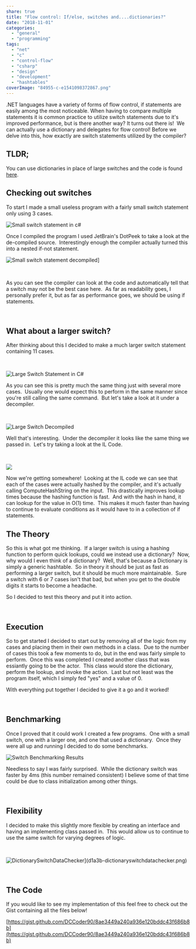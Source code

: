```yaml
---
share: true
title: "Flow control: If/else, switches and....dictionaries?"
date: "2018-11-01"
categories: 
  - "general"
  - "programming"
tags: 
  - "net"
  - "c"
  - "control-flow"
  - "csharp"
  - "design"
  - "development"
  - "hashtables"
coverImage: "84955-c-e1541098372867.png"
---
```


.NET languages have a variety of forms of flow control, if statements are easily among the most noticeable. When having to compare multiple statements it is common practice to utilize switch statements due to it's improved performance, but is there another way? It turns out there is!  We can actually use a dictionary and delegates for flow control! Before we delve into this, how exactly are switch statements utilized by the compiler?

## TLDR;

You can use dictionaries in place of large switches and the code is found [here](https://gist.github.com/DCCoder90/8ae3449a240a936e120bddc43f686b8b).

## Checking out switches

To start I made a small useless program with a fairly small switch statement only using 3 cases.

![Small switch statement in c#](60968-smallswitch.png)

Once I compiled the program I used JetBrain's DotPeek to take a look at the de-compiled source.  Interestingly enough the compiler actually turned this into a nested if-not statement.

![Small switch statement decompiled](b7a6b-smallswitchdecompiled.png)]

 

As you can see the compiler can look at the code and automatically tell that a switch may not be the best case here.  As far as readability goes, I personally prefer it, but as far as performance goes, we should be using if statements.

 

## What about a larger switch?

After thinking about this I decided to make a much larger switch statement containing 11 cases.

 

![Large Switch Statement in C#](13724-largeswitch.png)

As you can see this is pretty much the same thing just with several more cases.  Usually one would expect this to perform in the same manner since you're still calling the same command.  But let's take a look at it under a decompiler.

 

![Large Switch Decompiled](0e039-largeswitchdecompiled.png)

Well that's interesting.  Under the decompiler it looks like the same thing we passed in.  Let's try taking a look at the IL Code.

 

![](cf4ff-largeswitchilexplanation.png)

Now we're getting somewhere!  Looking at the IL code we can see that each of the cases were actually hashed by the compiler, and it's actually calling ComputeHashString on the input.  This drastically improves lookup times because the hashing function is fast.  And with the hash in hand, it can lookup for the value in O(1) time.  This makes it much faster than having to continue to evaluate conditions as it would have to in a collection of if statements.

## The Theory

So this is what got me thinking.  If a larger switch is using a hashing function to perform quick lookups, could we instead use a dictionary?  Now, why would I even think of a dictionary?  Well, that's because a Dictionary is simply a generic hashtable.  So in theory it should be just as fast as performing a larger switch, but it should be much more maintainable.  Sure a switch with 6 or 7 cases isn't that bad, but when you get to the double digits it starts to become a headache.

So I decided to test this theory and put it into action.

 

## Execution

So to get started I decided to start out by removing all of the logic from my cases and placing them in their own methods in a class.  Due to the number of cases this took a few moments to do, but in the end was fairly simple to perform.  Once this was completed I created another class that was essiantly going to be the actor.  This class would store the dictionary, perform the lookup, and invoke the action.  Last but not least was the program itself, which I simply fed "yes" and a value of 0.

With everything put together I decided to give it a go and it worked!

 

## Benchmarking

Once I proved that it could work I created a few programs.  One with a small switch, one with a larger one, and one that used a dictionary.  Once they were all up and running I decided to do some benchmarks.

![Switch Benchmarking Results](9940a-results.png)

Needless to say I was fairly surprised.  While the dictionary switch was faster by 4ms (this number remained consistent) I believe some of that time could be due to class initialization among other things.

 

## Flexibility

I decided to make this slightly more flexible by creating an interface and having an implementing class passed in.  This would allow us to continue to use the same switch for varying degrees of logic.

 

![DictionarySwitchDataChecker](d1a3b-dictionaryswitchdatachecker.png)](d1a3b-dictionaryswitchdatachecker.png)

 

## The Code

If you would like to see my implementation of this feel free to check out the Gist containing all the files below!

[https://gist.github.com/DCCoder90/8ae3449a240a936e120bddc43f686b8b](https://gist.github.com/DCCoder90/8ae3449a240a936e120bddc43f686b8b)
